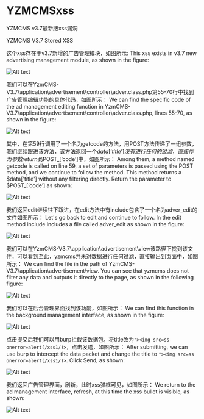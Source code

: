 # YZMCMSxss
YZMCMS v3.7最新版xss漏洞

YZMCMS V3.7 Stored XSS

这个xss存在于v3.7新增的广告管理模块，如图所示:
This xss exists in v3.7 new advertising management module, as shown in the figure:

![Alt text](AlwaysHereFight/YZMCMSxss/1.png) 

我们可以在YzmCMS-V3.7\application\advertisement\controller\adver.class.php第55-70行中找到广告管理编辑功能的具体代码，如图所示：
We can find the specific code of the ad management editing function in YzmCMS-V3.7\application\advertisement\controller\adver.class.php, lines 55-70, as shown in the figure:

![Alt text](AlwaysHereFight/YZMCMSxss/2.png) 

其中，在第59行调用了一个名为getcode的方法，用POST方法传递了一组参数，我们继续跟进该方法，该方法返回一个$data[‘title’]没有进行任何的过滤，直接作为参数return到$POST_[‘code’]中，如图所示：
Among them, a method named getcode is called on line 59, a set of parameters is passed using the POST method, and we continue to follow the method. This method returns a $data['title'] without any filtering directly. Return the parameter to $POST_[‘code’] as shown:

![Alt text](AlwaysHereFight/YZMCMSxss/3.png)

我们返回edit继续往下跟进，在edit方法中有include包含了一个名为adver_edit的文件如图所示：
Let's go back to edit and continue to follow. In the edit method include includes a file called adver_edit as shown in the figure:

![Alt text](AlwaysHereFight/YZMCMSxss/4.png)

我们可以在YzmCMS-V3.7\application\advertisement\view该路径下找到该文件，可以看到至此，yzmcms并未对数据进行任何过滤，直接输出到页面中，如图所示：
We can find the file in the path of YzmCMS-V3.7\application\advertisement\view. You can see that yzmcms does not filter any data and outputs it directly to the page, as shown in the following figure:

![Alt text](AlwaysHereFight/YZMCMSxss/5.png)

我们可以在后台管理界面找到该功能，如图所示：
We can find this function in the background management interface, as shown in the figure:

![Alt text](AlwaysHereFight/YZMCMSxss/6.png)

点击提交后我们可以用burp拦截该数据包，将title改为```"><img src=ss onerror=alert(/xss1/)>```，点击发送，如图所示：
After submitting, we can use burp to intercept the data packet and change the title to ```"><img src=ss onerror=alert(/xss1/)>```. Click Send, as shown:

![Alt text](AlwaysHereFight/YZMCMSxss/7.png)

我们返回广告管理界面，刷新，此时xss弹框可见，如图所示：
We return to the ad management interface, refresh, at this time the xss bullet is visible, as shown:

![Alt text](AlwaysHereFight/YZMCMSxss/8.png)
